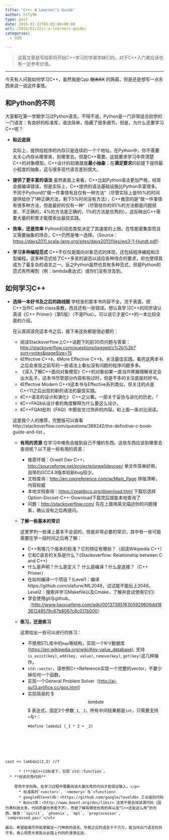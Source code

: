 ```yaml
---
title: 'C++: A Learner’s Guide'
author: htfy96
type: post
date: 2016-01-22T05:05:06+00:00
url: /2016/01/22/c-a-learners-guide/
categories:
  - 代码

---
```

> 这篇文章是写给即将开始C++学习的学弟学妹们的，对于C++入门者应该也有一定参考价值。 

* * *

今天有人问我如何学习C++，虽然我是Cpp <del>期末8X</del> 的蒟蒻，但是还是想写一点东西来说一说这件事情。

## 和Python的不同

大家都在第一学期学习过Python语言。不得不说，Python是一门非常适合初学的一门语言：有良好的标准库，语法简单，隐藏了很多细节。但是，为什么还要学习C++呢？

  * **贴近底层**
  
    实际上，提供给程序的内存只是连续的一个个地址。在Python中，你不需要太关心内存从哪里来，到哪里去。但是C++需要。这就要求学习中弄清楚C++的对象模型。C++设计的初衷就是**最小抽象**：在**满足要求**的前提下提供最小程度的抽象，这与很多现代语言差别很大。
  * **提供了更丰富的语法** 虽然表面上来看，C++比起Python语法更加严格，经常会报编译错误，但是实际上，C++提供的语法基础设施比Python丰富很多。不同于Python的“做一件事情有且仅有一种方法”（尽管实际上是95%的时间提供给你了1种正确方法，剩下5%时间没有方法），C++推崇的是“做一件事情有很多种方法，但是最好的仅有一种”（尽管给你的95%的方法都是问题频发、不正确的，4%的方法是正确的，1%的方法是优秀的）。这反映出C++需要大量的积累才能摸索出最佳实践。
  * **效率，还是效率** Python的动态类型决定了其速度的上限。在性能密集型而且又需要抽象的场合，C++仍然是唯一选择。（Source：<https://days2011.scala-lang.org/sites/days2011/files/ws3-1-Hundt.pdf>）
  * **学习多种编程范式** C++不仅仅是面向对象范式的体现，还包括程序编程和泛型编程。这多种范式给了C++多变的姿态以适应各种场合的要求，却也使得其成为了最复杂的语言之一。反之Python虽然也具有多种范式，但是Python的范式有所阉割（例：lambda表达式）或你们没有涉及到。

## 如何学习C++

  * **选择一本好书及之后的路线图** 学校发的那本书内容不全，流于表面，把C++当作C with class来教，而且还有一些错误。想认真学习C++的同学请认真读《C++ Primer》（第5版）（不是Plus）。可以说它才是C++的一本比较全面的介绍。</p> 
    在认真阅读完这本书之后，接下来这些都是很必要的：
    
      * 阅读Stackoverflow上C++话题下的前30页问题与答案：<http://stackoverflow.com/questions/tagged/c%2b%2b?sort=votes&pageSize=15> 
      * 《Effective C++》，《More Effective C++》。关注最佳实践。看完这两本书之后会发现之前写的一些语法上看似没有问题的程序问题多多。
      * 《深入了解C++面向对象模型》C++的对象如果一直当作黑箱理解肯定会出大乱子。这本书尽管部分内容有些过时，但是不多的关注底层的好书。
      * 《Effective Modern C++》这本书与Effective系列类似，但关注的点是C++11之后出现的新的语法的最佳实践。
      * 《C++语言的设计和演化》 C++之父著。一部关于妥协与进化的历史。「
      * 《C++FAQ》从设计者的角度解释为什么要这么设计。
      * 《C++FQA》批判《FAQ》中那些文过饰非的内容。和上面一条对比阅读。
    
    这是我个人的推荐，完整版可以查看http://stackoverflow.com/questions/388242/the-definitive-c-book-guide-and-list 。 </li> 
    
      * **有用的资源** 在学习中难免会碰到自己不懂的东西。这些东西应该到哪里去查询呢？以下是一些有用的资源：</p> 
          * 推荐环境：Orwell Dev C++，<http://sourceforge.net/projects/orwelldevcpp/> 单文件简单好用，自带的GCC4.9版本较新bug较少。
          * 文档查询：<http://en.cppreference.com/w/Main_Page> 排版清晰，内容权威
          * 本地文档查询：<https://zealdocs.org/download.html> 下载后选择Option-Docset-C++-Download下载完后就能本地查询了
          * 问题：<http://stackoverflow.com/> 先在上面用英文描述你的问题搜索，确认没有之后再提问。
      * **了解一些基本的常识**
  
        这里罗列一些课上基本不会说的，但是非常必要的常识，其中有一些可能需要在学一段时间之后再了解：</p> 
          * C++有哪几个版本的标准？它的特征有哪些？（阅读Wikipedia C++）
          * 它和C语言的关系是什么？(Stackoverflow: Relationship between C and C++)
          * 什么是声明？什么是定义？ 什么是编译？什么是连接？（C++ Primer）
          * 在如何编译一个项目？(Level1：编译https://github.com/olafurw/ML2048，试试能不能玩上2048。 Level2：搜索并学习Makefile以及Cmake，了解并尝试使用它们）
          * 学会使用git与github。（<http://www.liaoxuefeng.com/wiki/0013739516305929606dd18361248578c67b8067c8c017b000>）
      * **练习，还是练习**
  
        这里给出一些可以进行的练习：</p> 
          * 不使用STL库中的`map`等结构，实现一个K-V数据库(<https://en.wikipedia.org/wiki/Key-value_database>), 支持`is_exist(key)`, `add(key, value)`, `remove(key)`, `get(key)`这几种操作。
          * `std::vector`，请参照C++Reference实现一个完整的vector，不要少掉任何一个函数。
          * 实现一个General Problem Solver（<http://ai-su13.artifice.cc/gps.html>）
          * 实现简易的 $$$lambda $$$ 表达式。固定2个参数`_1`, `_2`，所有中间结果都是`int`，只需要支持`+`与`*`： 
            <pre><code class="language-cpp">#define lambda1 (_1 * 2 + _2)
cout &lt;&lt; lambda1(2,3) //7</code></pre>
        
          * (**)在C++11标准下，实现`std::function`。
      * **阅读优秀代码**
  
        思而不学则殆。在学习过程中需要阅读大量优秀的代码才能保证输入。</p> 
          * 标准库的`<vector>`、`<memory>`与`<function>`
          * google的leveldb：<https://github.com/google/leveldb> 工业级别代码
          * Boost库：<http://www.boost.org/doc/libs/> 注意不是去阅读源代码（因为黑科技太多，代码质量也参差不齐），而是了解有哪些优秀的库以及“C++还能这么用”的东西。推荐：`spirit`, `phoenix`, `mpl`, `preprocessor`, `compressed_pair`</ul> 
    
    最后，希望能竭尽所能掌握这一门神奇的语言。毕竟之后的语言千千万万，能当作出门语言的并不多。衷心祝愿大家能从此踏上代码的漫漫征途。